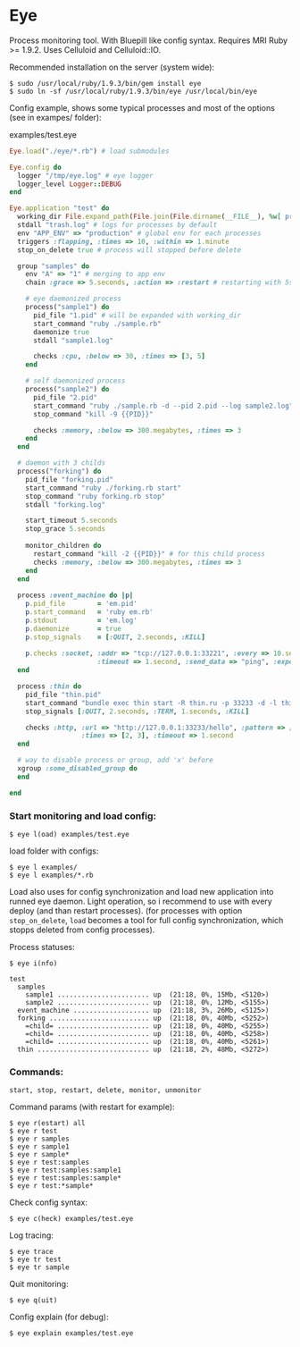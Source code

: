 Eye
===

Process monitoring tool. With Bluepill like config syntax. Requires MRI Ruby >= 1.9.2. Uses Celluloid and Celluloid::IO.


Recommended installation on the server (system wide):

    $ sudo /usr/local/ruby/1.9.3/bin/gem install eye
    $ sudo ln -sf /usr/local/ruby/1.9.3/bin/eye /usr/local/bin/eye


Config example, shows some typical processes and most of the options (see in exampes/ folder):

examples/test.eye
```ruby
Eye.load("./eye/*.rb") # load submodules

Eye.config do
  logger "/tmp/eye.log" # eye logger
  logger_level Logger::DEBUG
end

Eye.application "test" do
  working_dir File.expand_path(File.join(File.dirname(__FILE__), %w[ processes ]))
  stdall "trash.log" # logs for processes by default
  env "APP_ENV" => "production" # global env for each processes
  triggers :flapping, :times => 10, :within => 1.minute
  stop_on_delete true # process will stopped before delete

  group "samples" do
    env "A" => "1" # merging to app env 
    chain :grace => 5.seconds, :action => :restart # restarting with 5s interval, one by one.

    # eye daemonized process
    process("sample1") do
      pid_file "1.pid" # will be expanded with working_dir
      start_command "ruby ./sample.rb"
      daemonize true
      stdall "sample1.log"

      checks :cpu, :below => 30, :times => [3, 5]
    end

    # self daemonized process
    process("sample2") do
      pid_file "2.pid"
      start_command "ruby ./sample.rb -d --pid 2.pid --log sample2.log"
      stop_command "kill -9 {{PID}}"

      checks :memory, :below => 300.megabytes, :times => 3
    end
  end

  # daemon with 3 childs
  process("forking") do
    pid_file "forking.pid"
    start_command "ruby ./forking.rb start"
    stop_command "ruby forking.rb stop"
    stdall "forking.log"

    start_timeout 5.seconds
    stop_grace 5.seconds
  
    monitor_children do
      restart_command "kill -2 {{PID}}" # for this child process
      checks :memory, :below => 300.megabytes, :times => 3
    end
  end
  
  process :event_machine do |p|
    p.pid_file        = 'em.pid'
    p.start_command   = 'ruby em.rb'
    p.stdout          = 'em.log'
    p.daemonize       = true
    p.stop_signals    = [:QUIT, 2.seconds, :KILL]
    
    p.checks :socket, :addr => "tcp://127.0.0.1:33221", :every => 10.seconds, :times => 2, 
                      :timeout => 1.second, :send_data => "ping", :expect_data => /pong/
  end

  process :thin do
    pid_file "thin.pid"
    start_command "bundle exec thin start -R thin.ru -p 33233 -d -l thin.log -P thin.pid"
    stop_signals [:QUIT, 2.seconds, :TERM, 1.seconds, :KILL]

    checks :http, :url => "http://127.0.0.1:33233/hello", :pattern => /World/, :every => 5.seconds, 
                  :times => [2, 3], :timeout => 1.second
  end

  # way to disable process or group, add 'x' before
  xgroup :some_disabled_group do 
  end

end
```

### Start monitoring and load config:

    $ eye l(oad) examples/test.eye

load folder with configs:

    $ eye l examples/
    $ eye l examples/*.rb

Load also uses for config synchronization and load new application into runned eye daemon. Light operation, so i recommend to use with every deploy (and than restart processes).
(for processes with option `stop_on_delete`, `load` becomes a tool for full config synchronization, which stopps deleted from config processes).


Process statuses:
  
    $ eye i(nfo)

```
test                       
  samples                          
    sample1 ....................... up  (21:18, 0%, 15Mb, <5120>)
    sample2 ....................... up  (21:18, 0%, 12Mb, <5155>)
  event_machine ................... up  (21:18, 3%, 26Mb, <5125>)
  forking ......................... up  (21:18, 0%, 40Mb, <5252>)
    =child= ....................... up  (21:18, 0%, 40Mb, <5255>)
    =child= ....................... up  (21:18, 0%, 40Mb, <5258>)
    =child= ....................... up  (21:18, 0%, 40Mb, <5261>)
  thin ............................ up  (21:18, 2%, 48Mb, <5272>)
```

### Commands:
    
    start, stop, restart, delete, monitor, unmonitor

Command params (with restart for example):

    $ eye r(estart) all
    $ eye r test
    $ eye r samples
    $ eye r sample1
    $ eye r sample*
    $ eye r test:samples
    $ eye r test:samples:sample1
    $ eye r test:samples:sample*
    $ eye r test:*sample*

Check config syntax:

    $ eye c(heck) examples/test.eye

Log tracing:

    $ eye trace 
    $ eye tr test
    $ eye tr sample

Quit monitoring:

    $ eye q(uit)

Config explain (for debug):

    $ eye explain examples/test.eye
